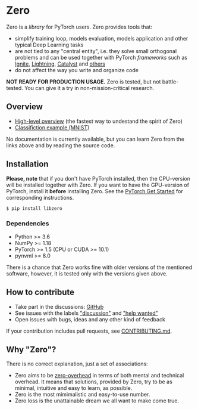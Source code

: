 # Zero
Zero is a *library* for PyTorch users. Zero provides tools that:
- simplify training loop, models evaluation, models application and other typical Deep Learning tasks
- are not tied to any "central entity", i.e. they solve small orthogonal problems and can be used together with PyTorch *frameworks* such as [Ignite](https://pytorch.org/ignite), [Lightning](https://pytorch-lightning.readthedocs.io/en/latest), [Catalyst](https://catalyst-team.github.io/catalyst) and [others](https://pytorch.org/ecosystem)
- do not affect the way you write and organize code

**NOT READY FOR PRODUCTION USAGE.** Zero is tested, but not battle-tested. You can give it a try in non-mission-critical research.

## Overview
- [High-level overview](./other/OVERVIEW.md) (the fastest way to undestand the spirit of Zero)
- [Classifiction example (MNIST)](https://github.com/Yura52/zero/blob/master/examples/mnist.py)

No documentation is currently available, but you can learn Zero from the links above and by reading the source code.

## Installation
**Please, note** that if you don't have PyTorch installed, then the CPU-version will be installed together with Zero. If you want to have the GPU-version of PyTorch, install it **before** installing Zero. See the [PyTorch Get Started](https://pytorch.org/get-started/locally/) for corresponding instructions.

```bash
$ pip install libzero
```

### Dependencies
- Python >= 3.6
- NumPy >= 1.18
- PyTorch >= 1.5 (CPU or CUDA >= 10.1)
- pynvml >= 8.0

There is a chance that Zero works fine with older versions of the mentioned software, however, it is tested only with the versions given above.

## How to contribute
- Take part in the discussions: [GitHub]()
- See issues with the labels ["discussion"](https://github.com/Yura52/zero/issues?q=is%3Aopen+is%3Aissue+label%3A%22help+wanted%22+label%3Adiscussion) and ["help wanted"](https://github.com/Yura52/zero/issues?q=is%3Aopen+is%3Aissue+label%3A%22help+wanted%22)
- Open issues with bugs, ideas and any other kind of feedback

If your contribution includes pull requests, see [CONTRIBUTING.md](./other/CONTRIBUTING.md).

## Why "Zero"?
There is no correct explanation, just a set of associations:
- Zero aims to be [zero-overhead](https://isocpp.org/wiki/faq/big-picture#zero-overhead-principle) in terms of both mental and technical overhead. It means that solutions, provided by Zero, try to be as minimal, intuitive and easy to learn, as possible.
- Zero is the most mimimalistic and easy-to-use number.
- Zero loss is the unattainable dream we all want to make come true.
